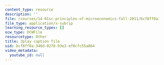 ```yaml
---
content_type: resource
description: ''
file: /courses/14-01sc-principles-of-microeconomics-fall-2011/bcf8ff0a346d027893e3ef0cfc55a864_eeauylMvOvA.srt
file_type: application/x-subrip
learning_resource_types: []
ocw_type: OCWFile
resourcetype: Other
title: 3play caption file
uid: bcf8ff0a-346d-0278-93e3-ef0cfc55a864
video_metadata:
  youtube_id: null
---
```

